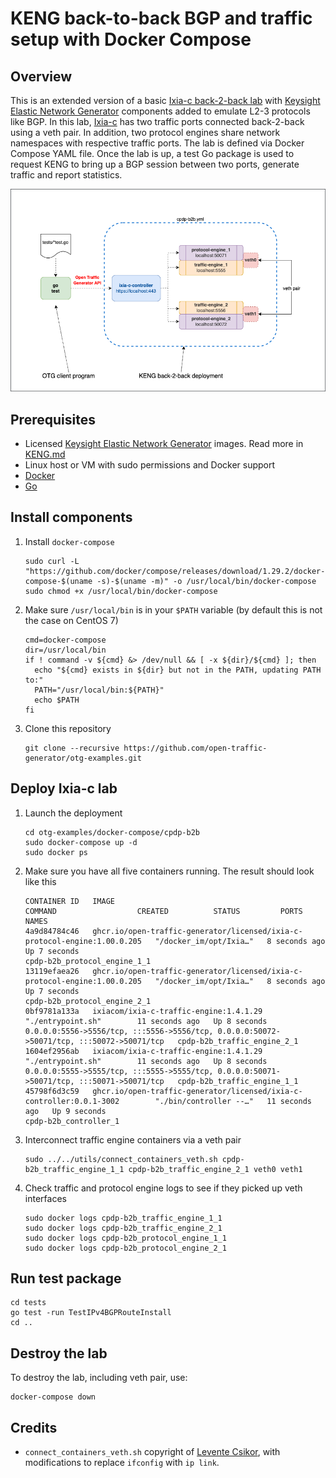 # KENG back-to-back BGP and traffic setup with Docker Compose

## Overview
This is an extended version of a basic [Ixia-c back-2-back lab](../b2b/README.md) with [Keysight Elastic Network Generator](https://www.keysight.com/us/en/products/network-test/protocol-load-test/keysight-elastic-network-generator.html) components added to emulate L2-3 protocols like BGP. In this lab, [Ixia-c](https://github.com/open-traffic-generator/ixia-c) has two traffic ports connected back-2-back using a veth pair. In addition, two protocol engines share network namespaces with respective traffic ports. The lab is defined via Docker Compose YAML file. Once the lab is up, a test Go package is used to request KENG to bring up a BGP session between two ports, generate traffic and report statistics.

![Diagram](./diagram.png)

## Prerequisites

* Licensed [Keysight Elastic Network Generator](https://www.keysight.com/us/en/products/network-test/protocol-load-test/keysight-elastic-network-generator.html) images. Read more in [KENG.md](/KENG.md)
* Linux host or VM with sudo permissions and Docker support
* [Docker](https://docs.docker.com/engine/install/)
* [Go](https://go.dev/dl/)

## Install components

1. Install `docker-compose`

    ```Shell
    sudo curl -L "https://github.com/docker/compose/releases/download/1.29.2/docker-compose-$(uname -s)-$(uname -m)" -o /usr/local/bin/docker-compose
    sudo chmod +x /usr/local/bin/docker-compose
    ```

2. Make sure `/usr/local/bin` is in your `$PATH` variable (by default this is not the case on CentOS 7)

    ```Shell
    cmd=docker-compose
    dir=/usr/local/bin
    if ! command -v ${cmd} &> /dev/null && [ -x ${dir}/${cmd} ]; then
      echo "${cmd} exists in ${dir} but not in the PATH, updating PATH to:"
      PATH="/usr/local/bin:${PATH}"
      echo $PATH
    fi
    ```

1. Clone this repository

    ```Shell
    git clone --recursive https://github.com/open-traffic-generator/otg-examples.git
    ```

## Deploy Ixia-c lab

1. Launch the deployment

    ```Shell
    cd otg-examples/docker-compose/cpdp-b2b
    sudo docker-compose up -d 
    sudo docker ps
    ```

2. Make sure you have all five containers running. The result should look like this
  
    ```Shell
    CONTAINER ID   IMAGE                                                                       COMMAND                  CREATED          STATUS         PORTS                                                                                      NAMES
    4a9d84784c46   ghcr.io/open-traffic-generator/licensed/ixia-c-protocol-engine:1.00.0.205   "/docker_im/opt/Ixia…"   8 seconds ago    Up 7 seconds                                                                                              cpdp-b2b_protocol_engine_1_1
    13119efaea26   ghcr.io/open-traffic-generator/licensed/ixia-c-protocol-engine:1.00.0.205   "/docker_im/opt/Ixia…"   8 seconds ago    Up 7 seconds                                                                                              cpdp-b2b_protocol_engine_2_1
    0bf9781a133a   ixiacom/ixia-c-traffic-engine:1.4.1.29                                      "./entrypoint.sh"        11 seconds ago   Up 8 seconds   0.0.0.0:5556->5556/tcp, :::5556->5556/tcp, 0.0.0.0:50072->50071/tcp, :::50072->50071/tcp   cpdp-b2b_traffic_engine_2_1
    1604ef2956ab   ixiacom/ixia-c-traffic-engine:1.4.1.29                                      "./entrypoint.sh"        11 seconds ago   Up 8 seconds   0.0.0.0:5555->5555/tcp, :::5555->5555/tcp, 0.0.0.0:50071->50071/tcp, :::50071->50071/tcp   cpdp-b2b_traffic_engine_1_1
    45798f6d3c59   ghcr.io/open-traffic-generator/licensed/ixia-c-controller:0.0.1-3002        "./bin/controller --…"   11 seconds ago   Up 9 seconds                                                                                              cpdp-b2b_controller_1
    ```

3. Interconnect traffic engine containers via a veth pair

    ```Shell
    sudo ../../utils/connect_containers_veth.sh cpdp-b2b_traffic_engine_1_1 cpdp-b2b_traffic_engine_2_1 veth0 veth1
    ```

4. Check traffic and protocol engine logs to see if they picked up veth interfaces

    ```Shell
    sudo docker logs cpdp-b2b_traffic_engine_1_1
    sudo docker logs cpdp-b2b_traffic_engine_2_1
    sudo docker logs cpdp-b2b_protocol_engine_1_1
    sudo docker logs cpdp-b2b_protocol_engine_2_1
    ```

## Run test package

```Shell
cd tests
go test -run TestIPv4BGPRouteInstall
cd ..
```

## Destroy the lab

To destroy the lab, including veth pair, use:

```Shell
docker-compose down
```

## Credits

* `connect_containers_veth.sh` copyright of [Levente Csikor](https://github.com/cslev/add_veth_to_docker/), with modifications to replace `ifconfig` with `ip link`.
